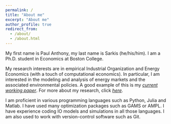 ```yaml
---
permalink: /
title: "About me"
excerpt: "About me"
author_profile: true
redirect_from:
  - /about/
  - /about.html
---
```

My first name is Paul Anthony, my last name is Sarkis (he/his/him). I am a Ph.D. student in Economics at Boston College.

My research interests are in empirical Industrial Organization and Energy Economics (with a touch of computational economics). In particular, I am interested in the modeling and analysis of energy markets and the associated environmental policies. A good example of this is my [_current working paper_](https://drive.google.com/file/d/1hH0Suht0rqXy_8A0dPS5eLhBzdhBlMqO/view?usp=sharing). For more about my research, click [_here_](https://sarkispa.github.io/research/).

I am proficient in various programming languages such as Python, Julia and Matlab. I have used many optimization packages such as GAMS or AMPL. I have experience coding IO models and simulations in all those languages. I am also used to work with version-control software such as Git.
